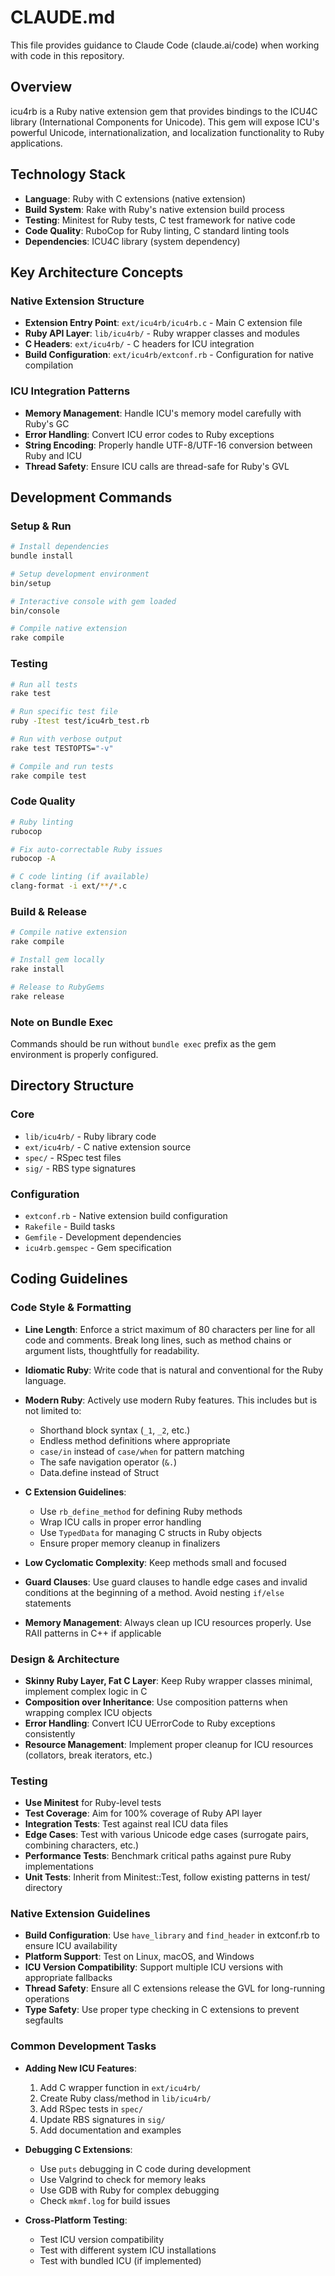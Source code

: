 # CLAUDE.md

This file provides guidance to Claude Code (claude.ai/code) when working with code in this repository.

## Overview

icu4rb is a Ruby native extension gem that provides bindings to the ICU4C library (International Components for Unicode). This gem will expose ICU's powerful Unicode, internationalization, and localization functionality to Ruby applications.

## Technology Stack

- **Language**: Ruby with C extensions (native extension)
- **Build System**: Rake with Ruby's native extension build process
- **Testing**: Minitest for Ruby tests, C test framework for native code
- **Code Quality**: RuboCop for Ruby linting, C standard linting tools
- **Dependencies**: ICU4C library (system dependency)

## Key Architecture Concepts

### Native Extension Structure
- **Extension Entry Point**: `ext/icu4rb/icu4rb.c` - Main C extension file
- **Ruby API Layer**: `lib/icu4rb/` - Ruby wrapper classes and modules
- **C Headers**: `ext/icu4rb/` - C headers for ICU integration
- **Build Configuration**: `ext/icu4rb/extconf.rb` - Configuration for native compilation

### ICU Integration Patterns
- **Memory Management**: Handle ICU's memory model carefully with Ruby's GC
- **Error Handling**: Convert ICU error codes to Ruby exceptions
- **String Encoding**: Properly handle UTF-8/UTF-16 conversion between Ruby and ICU
- **Thread Safety**: Ensure ICU calls are thread-safe for Ruby's GVL

## Development Commands

### Setup & Run
```bash
# Install dependencies
bundle install

# Setup development environment
bin/setup

# Interactive console with gem loaded
bin/console

# Compile native extension
rake compile
```

### Testing
```bash
# Run all tests
rake test

# Run specific test file
ruby -Itest test/icu4rb_test.rb

# Run with verbose output
rake test TESTOPTS="-v"

# Compile and run tests
rake compile test
```

### Code Quality
```bash
# Ruby linting
rubocop

# Fix auto-correctable Ruby issues
rubocop -A

# C code linting (if available)
clang-format -i ext/**/*.c
```

### Build & Release
```bash
# Compile native extension
rake compile

# Install gem locally
rake install

# Release to RubyGems
rake release
```

### Note on Bundle Exec
Commands should be run without `bundle exec` prefix as the gem environment is properly configured.

## Directory Structure

### Core
- `lib/icu4rb/` - Ruby library code
- `ext/icu4rb/` - C native extension source
- `spec/` - RSpec test files
- `sig/` - RBS type signatures

### Configuration
- `extconf.rb` - Native extension build configuration
- `Rakefile` - Build tasks
- `Gemfile` - Development dependencies
- `icu4rb.gemspec` - Gem specification

## Coding Guidelines

### Code Style & Formatting

- **Line Length**: Enforce a strict maximum of 80 characters per line for all code and comments. Break long lines, such as method chains or argument lists, thoughtfully for readability.

- **Idiomatic Ruby**: Write code that is natural and conventional for the Ruby language.

- **Modern Ruby**: Actively use modern Ruby features. This includes but is not limited to:
  - Shorthand block syntax (`_1`, `_2`, etc.)
  - Endless method definitions where appropriate
  - `case/in` instead of `case/when` for pattern matching
  - The safe navigation operator (`&.`)  
  - Data.define instead of Struct

- **C Extension Guidelines**:
  - Use `rb_define_method` for defining Ruby methods
  - Wrap ICU calls in proper error handling
  - Use `TypedData` for managing C structs in Ruby objects
  - Ensure proper memory cleanup in finalizers

- **Low Cyclomatic Complexity**: Keep methods small and focused
- **Guard Clauses**: Use guard clauses to handle edge cases and invalid conditions at the beginning of a method. Avoid nesting `if/else` statements

- **Memory Management**: Always clean up ICU resources properly. Use RAII patterns in C++ if applicable

### Design & Architecture

- **Skinny Ruby Layer, Fat C Layer**: Keep Ruby wrapper classes minimal, implement complex logic in C
- **Composition over Inheritance**: Use composition patterns when wrapping complex ICU objects
- **Error Handling**: Convert ICU UErrorCode to Ruby exceptions consistently
- **Resource Management**: Implement proper cleanup for ICU resources (collators, break iterators, etc.)

### Testing

- **Use Minitest** for Ruby-level tests
- **Test Coverage**: Aim for 100% coverage of Ruby API layer
- **Integration Tests**: Test against real ICU data files
- **Edge Cases**: Test with various Unicode edge cases (surrogate pairs, combining characters, etc.)
- **Performance Tests**: Benchmark critical paths against pure Ruby implementations
- **Unit Tests**: Inherit from Minitest::Test, follow existing patterns in test/ directory

### Native Extension Guidelines

- **Build Configuration**: Use `have_library` and `find_header` in extconf.rb to ensure ICU availability
- **Platform Support**: Test on Linux, macOS, and Windows
- **ICU Version Compatibility**: Support multiple ICU versions with appropriate fallbacks
- **Thread Safety**: Ensure all C extensions release the GVL for long-running operations
- **Type Safety**: Use proper type checking in C extensions to prevent segfaults

### Common Development Tasks

- **Adding New ICU Features**:
  1. Add C wrapper function in `ext/icu4rb/`
  2. Create Ruby class/method in `lib/icu4rb/`
  3. Add RSpec tests in `spec/`
  4. Update RBS signatures in `sig/`
  5. Add documentation and examples

- **Debugging C Extensions**:
  - Use `puts` debugging in C code during development
  - Use Valgrind to check for memory leaks
  - Use GDB with Ruby for complex debugging
  - Check `mkmf.log` for build issues

- **Cross-Platform Testing**:
  - Test ICU version compatibility
  - Test with different system ICU installations
  - Test with bundled ICU (if implemented)